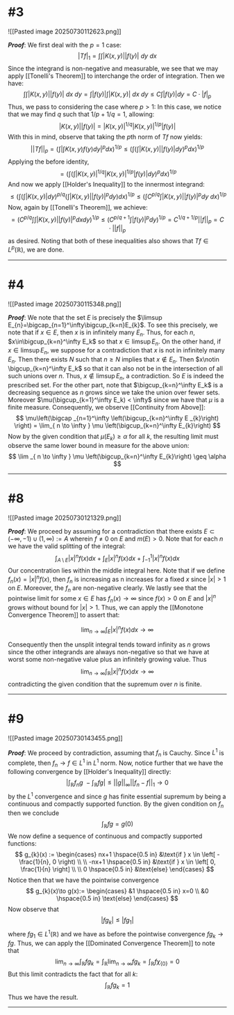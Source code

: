 # #3
![[Pasted image 20250730112623.png]]

***Proof***: We first deal with the $p=1$ case:
$$
\lvert Tf \rvert_{1}=\int\int|K(x, y)||f(y)| \ dy \ dx 
$$
Since the integrand is non-negative and measurable, we see that we may apply [[Tonelli's Theorem]] to interchange the order of integration. Then we have:
$$
\int \int|K(x, y)||f(y)| \ dx \ dy=\int |f(y)|\int |K(x, y)| \ dx \ dy \leq C\int |f(y) | dy = C\cdot\lvert f \rvert_{p} 
$$
Thus, we pass to considering the case where $p>1$: 
In this case, we notice that we may find $q$ such that $1/p+1/q=1$, allowing:
$$
|K(x, y)||f(y)|=|K(x, y)|^{1/q} |K(x, y)|^{1/p} |f(y)|
$$
With this in mind, observe that taking the $p\text{th}$ norm of $Tf$ now yields:
$$
||Tf||_{p}= \left(\int \left|\int K(x, y)f(y) dy \right|^{p} dx\right)^{1/p}\leq \left( \int \left(\int|K(x, y)||f(y)|dy \right)^p dx \right)^{1/p}
$$
Applying the before identity,
$$
= \left( \int \left(\int|K(x, y)|^{1/q} |K(x, y)|^{1/p} |f(y)|dy \right)^p dx \right)^{1/p}
$$
And now we apply [[Holder's Inequality]] to the innermost integrand:
$$
\leq \left( \int \left(\int|K(x, y)| dy \right)^{p/q} \left( \int |K(x, y)| |f(y)|^pdy \right) dx \right)^{1/p} \leq \left( \int C^{ p/q } \int |K(x, y)| |f(y)|^pdy \ dx   \right)^{1/p}
$$
Now, again by [[Tonelli's Theorem]], we achieve:
$$
= \left(C^{p/q} \int \int |K(x, y)||f(y)|^pdx dy \right)^{1/p}\leq \left( C^{p/q+1 } \int |f(y)|^pdy\right)^{1/p} = C^{1/q+1/p}||f||_{p}=C\cdot||f||_{p}
$$
as desired. Noting that both of these inequalities also shows that $Tf\in L^p(\mathbb{R})$, we are done.
$$\tag*{$\blacksquare$}$$
_________________________________________________________________ 

# #4
![[Pasted image 20250730115348.png]]

***Proof***: We note that the set $E$ is precisely the $\limsup E_{n}=\bigcap_{n=1}^\infty\bigcup_{k=n}E_{k}$. To see this precisely, we note that if $x\in E$, then $x$ is in infinitely many $E_n$. Thus, for each $n$, $x\in\bigcup_{k=n}^\infty E_k$ so that $x\in\limsup E_n$. On the other hand, if $x\in \limsup E_n$, we suppose for a contradiction that $x$ is not in infinitely many $E_n$. Then there exists $N$ such that $n\geq N$ implies that $x\notin E_n$. Then $x\notin \bigcup_{k=n}^\infty E_k$ so that it can also not be in the intersection of all such unions over $n$. Thus, $x\notin \limsup E_n$, a contradiction. So $E$ is indeed the prescribed set. 
For the other part, note that $\bigcup_{k=n}^\infty E_k$ is a decreasing sequence as $n$ grows since we take the union over fewer sets. Moreover $\mu(\bigcup_{k=1}^\infty E_k) < \infty$ since we have that $\mu$ is a finite measure. Consequently, we observe [[Continuity from Above]]:
$$
\mu\left(\bigcap _{n=1}^\infty \left(\bigcup_{k=n}^\infty E _{k}\right) \right) = \lim_{ n \to \infty } \mu \left(\bigcup_{k=n}^\infty E_{k}\right) 
$$ Now by the given condition that $\mu(E_k)\geq \alpha$ for all $k$, the resulting limit must observe the same lower bound in measure for the above union:
$$
\lim _{ n \to \infty } \mu \left(\bigcup_{k=n}^\infty E_{k}\right)  \geq \alpha
$$
$$\tag*{$\blacksquare$}$$ 
_________________________________________________________________ 

# #8 
![[Pasted image 20250730121329.png]]

***Proof***: We proceed by assuming for a contradiction that there exists $E\subset(-\infty,-1)\cup(1,\infty):=A$ wherein $f\neq 0$ on $E$ and $m(E)>0$. Note that for each $n$ we have the valid splitting of the integral:
$$
\int _{A \setminus  E} |x|^nf(x)dx + \int_{E}|x|^n f(x) dx + \int_{-1}^1 |x|^n f(x) dx
$$
Our concentration lies within the middle integral here. Note that if we define $f_n(x)=|x|^n f(x)$, then $f_n$ is increasing as n increases for a fixed $x$ since $|x|>1$ on $E$. Moreover, the $f_n$ are non-negative clearly. We lastly see that the pointwise limit for some $x\in E$ has $f_n(x)\to \infty$ since $f(x)>0$ on $E$ and $|x|^n$ grows without bound for $|x|>1$. Thus, we can apply the [[Monotone Convergence Theorem]] to assert that:

$$
\lim _{ n \to \infty } \int_{E} |x|^nf(x) dx \to \infty
$$

Consequently then the unsplit integral tends toward infinity as $n$ grows since the other integrands are always non-negative so that we have at worst some non-negative value plus an infinitely growing value. Thus 
$$
\lim _{ n \to \infty } \int_{\mathbb{R}} |x|^nf(x)dx \to \infty 
$$
contradicting the given condition that the supremum over $n$ is finite. 
$$\tag*{$\blacksquare$}$$ 
_________________________________________________________________ 

# #9
![[Pasted image 20250730143455.png]]

***Proof***: We proceed by contradiction, assuming that $f_n$ is Cauchy. Since $L^1$ is complete, then $f_n\to f\in L^1$ in $L^1$ norm. Now, notice further that we have the following convergence by [[Holder's Inequality]] directly:
$$
\left|\int _{\mathbb{R}} f_{n}g \ - \int _{\mathbb{R}} fg\right| \leq ||g||_{\infty}||f _{n}-f||_{1} \to 0 
$$
by the $L^1$ convergence and since $g$ has finite essential supremum by being a continuous and compactly supported function. By the given condition on $f_n$ then we conclude
$$
\int_{\mathbb{R}}fg = g(0)
$$
We now define a sequence of continuous and compactly supported functions:
$$
g_{k}(x) := \begin{cases} 
nx+1 \hspace{0.5 in} &\text{if } x \in \left[ -\frac{1}{n}, 0 \right) \\ \\
-nx+1 \hspace{0.5 in} &\text{if } x \in \left[ 0, \frac{1}{n} \right] \\ \\
0 \hspace{0.5 in} &\text{else}
\end{cases}  
$$
Notice then that we have the pointwise convergence
$$ g_{k}(x)\to g(x):=
\begin{cases}
&1 \hspace{0.5 in} x=0 \\
&0 \hspace{0.5 in} \text{else}
\end{cases}
$$
Now observe that
$$
|fg _{k}|\leq |fg_{1}| 
$$
where $fg_{1}\in L^1(\mathbb{R})$ and we have as before the pointwise convergence $fg_k \to fg$. Thus, we can apply the [[Dominated Convergence Theorem]] to note that
$$
\lim _{ n \to \infty }\int_{\mathbb{R}}fg _{k } = \int_{\mathbb{R}} \lim _{ n \to \infty } fg_{k } = \int _{\mathbb{R}} f\chi_{\{0\}} = 0
$$
But this limit contradicts the fact that for all $k$:
$$
\int _{\mathbb{R}} fg_{k }=1
$$ Thus we have the result. $$\tag*{$\blacksquare$}$$ 
_________________________________________________________________ 
